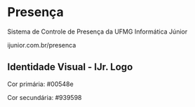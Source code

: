# Presença
Sistema de Controle de Presença da UFMG Informática Júnior

ijunior.com.br/presenca

## Identidade Visual - IJr. Logo
Cor primária: #00548e

Cor secundária: #939598
